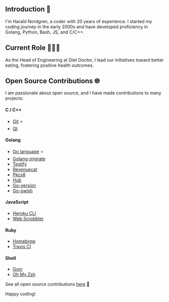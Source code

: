 ## Introduction 👋

I'm Harald Nordgren, a coder with 20 years of experience. I started my coding journey in the early 2000s and have developed proficiency in Golang, Python, Bash, JS, and C/C++.

## Current Role 👨🏼‍💻

As the Head of Engineering at Diet Doctor, I lead our initiatives toward better eating, fostering positive health outcomes.

## Open Source Contributions 🌐

I am passionate about open source, and I have made contributions to many projects:

#### C / C++
- [Git](https://github.com/git/git/commits/master?author=HaraldNordgren) ⭐️
- [Qt](https://github.com/qt/qtbase/commits/dev?author=HaraldNordgren)

#### Golang
- [Go language](https://github.com/golang/go/commits/master?author=HaraldNordgren) ⭐️
- [Golang-migrate](https://github.com/golang-migrate/migrate/commits/master?author=HaraldNordgren)
- [Testify](https://github.com/stretchr/testify/commits/master?author=HaraldNordgren)
- [Revenuecat](https://github.com/mhemmings/revenuecat/commits/master?author=HaraldNordgren)
- [Pkcs8](https://github.com/youmark/pkcs8/commits/master?author=HaraldNordgren)
- [Hub](https://github.com/github/hub/commits/master?author=HaraldNordgren)
- [Go-version](https://github.com/mcuadros/go-version/commits/master?author=HaraldNordgren)
- [Go-swish](https://github.com/frozzare/go-swish/commits/master?author=HaraldNordgren)

#### JavaScript
- [Heroku CLI](https://github.com/heroku/heroku-apps/commits/master?author=HaraldNordgren)
- [Web Scrobbler](https://github.com/web-scrobbler/web-scrobbler/commits/master?author=HaraldNordgren)

#### Ruby
- [Homebrew](https://github.com/Homebrew/brew/commits/master?author=HaraldNordgren)
- [Travis CI](https://github.com/travis-ci/travis.rb/commits/master?author=HaraldNordgren)

#### Shell
- [Gvm](https://github.com/moovweb/gvm/commits/master?author=HaraldNordgren)
- [Oh My Zsh](https://github.com/ohmyzsh/ohmyzsh/commits/master?author=HaraldNordgren)

See all open source contributions [here](https://github.com/pulls?q=author%3AHaraldNordgren+sort%3Acreated-asc+is%3Apublic+is%3Apr+is%3Amerged+-user%3Adatateknik-lth+-user%3AHaraldNordgren+NOT+%22Bump+Go+versions%22+NOT+%22Bump+Travis+versions%22+) 🚀

Happy coding!
